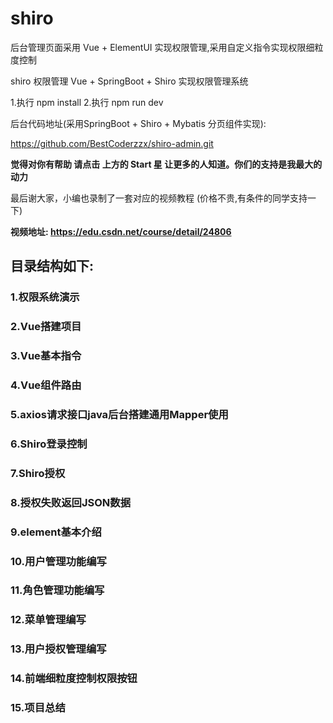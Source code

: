# shiro

后台管理页面采用 Vue + ElementUI 实现权限管理,采用自定义指令实现权限细粒度控制

shiro 权限管理 Vue + SpringBoot + Shiro 实现权限管理系统

1.执行 npm install
2.执行 npm run dev

后台代码地址(采用SpringBoot + Shiro + Mybatis 分页组件实现):

https://github.com/BestCoderzzx/shiro-admin.git

**觉得对你有帮助 请点击 上方的 Start 星 让更多的人知道。你们的支持是我最大的动力**

最后谢大家，小编也录制了一套对应的视频教程 (价格不贵,有条件的同学支持一下)

**视频地址: https://edu.csdn.net/course/detail/24806**


## 目录结构如下:


### 1.权限系统演示  
### 2.Vue搭建项目  
### 3.Vue基本指令  
### 4.Vue组件路由  
### 5.axios请求接口java后台搭建通用Mapper使用  
### 6.Shiro登录控制  
### 7.Shiro授权  
### 8.授权失败返回JSON数据  
### 9.element基本介绍  
### 10.用户管理功能编写  
### 11.角色管理功能编写  
### 12.菜单管理编写  
### 13.用户授权管理编写  
### 14.前端细粒度控制权限按钮  
### 15.项目总结  

